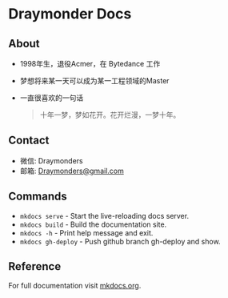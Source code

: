 # Draymonder Docs

## About

- 1998年生，退役Acmer，在 Bytedance 工作
- 梦想将来某一天可以成为某一工程领域的Master
- 一直很喜欢的一句话

    > 十年一梦，梦如花开。花开烂漫，一梦十年。

## Contact

- 微信: Draymonders
- 邮箱: Draymonders@gmail.com

## Commands

* `mkdocs serve` - Start the live-reloading docs server.
* `mkdocs build` - Build the documentation site.
* `mkdocs -h` - Print help message and exit.
* `mkdocs gh-deploy` - Push github branch gh-deploy and show.

## Reference

For full documentation visit [mkdocs.org](https://www.mkdocs.org).